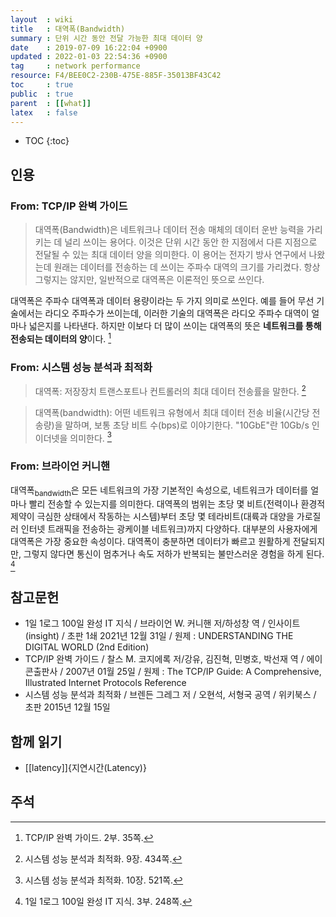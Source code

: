 ```yaml
---
layout  : wiki
title   : 대역폭(Bandwidth)
summary : 단위 시간 동안 전달 가능한 최대 데이터 양
date    : 2019-07-09 16:22:04 +0900
updated : 2022-01-03 22:54:36 +0900
tag     : network performance
resource: F4/BEE0C2-230B-475E-885F-35013BF43C42
toc     : true
public  : true
parent  : [[what]]
latex   : false
---
```

* TOC
{:toc}

## 인용
### From: TCP/IP 완벽 가이드

> 대역폭(Bandwidth)은 네트워크나 데이터 전송 매체의 데이터 운반 능력을 가리키는 데 널리 쓰이는 용어다.
이것은 단위 시간 동안 한 지점에서 다른 지점으로 전달될 수 있는 최대 데이터 양을 의미한다.
이 용어는 전자기 방사 연구에서 나왔는데 원래는 데이터를 전송하는 데 쓰이는 주파수 대역의 크기를 가리켰다.
항상 그렇지는 않지만, 일반적으로 대역폭은 이론적인 뜻으로 쓰인다.
>
대역폭은 주파수 대역폭과 데이터 용량이라는 두 가지 의미로 쓰인다.
예를 들어 무선 기술에서는 라디오 주파수가 쓰이는데, 이러한 기술의 대역폭은 라디오 주파수 대역이 얼마나 넓은지를 나타낸다.
하지만 이보다 더 많이 쓰이는 대역폭의 뜻은 **네트워크를 통해 전송되는 데이터의 양**이다.
[^tcp-35]

### From: 시스템 성능 분석과 최적화

> 대역폭: 저장장치 트랜스포트나 컨트롤러의 최대 데이터 전송률을 말한다.
[^system-434]

<span/>

> 대역폭(bandwidth): 어떤 네트워크 유형에서 최대 데이터 전송 비율(시간당 전송량)을 말하며, 보통 초당 비트 수(bps)로 이야기한다. "10GbE"란 10Gb/s 인 이더넷을 의미한다.
[^system-521]

### From: 브라이언 커니핸

>
대역폭<sub>bandwidth</sub>은 모든 네트워크의 가장 기본적인 속성으로,
네트워크가 데이터를 얼마나 빨리 전송할 수 있는지를 의미한다.
대역폭의 범위는 초당 몇 비트(전력이나 환경적 제약이 극심한 상태에서 작동하는 시스템)부터
초당 몇 테라비트(대륙과 대양을 가로질러 인터넷 트래픽을 전송하는 광케이블 네트워크)까지 다양하다.
대부분의 사용자에게 대역폭은 가장 중요한 속성이다.
대역폭이 충분하면 데이터가 빠르고 원활하게 전달되지만,
그렇지 않다면 통신이 멈추거나 속도 저하가 반복되는 불만스러운 경험을 하게 된다.
[^brian-248]

## 참고문헌

* 1일 1로그 100일 완성 IT 지식 / 브라이언 W. 커니핸 저/하성창 역 / 인사이트(insight) / 초판 1쇄 2021년 12월 31일 / 원제 : UNDERSTANDING THE DIGITAL WORLD (2nd Edition)
* TCP/IP 완벽 가이드 / 찰스 M. 코지에록 저/강유, 김진혁, 민병호, 박선재 역 / 에이콘출판사 / 2007년 01월 25일 / 원제 : The TCP/IP Guide: A Comprehensive, Illustrated Internet Protocols Reference
* 시스템 성능 분석과 최적화 / 브렌든 그레그 저 / 오현석, 서형국 공역 / 위키북스 / 초판 2015년 12월 15일

## 함께 읽기

* [[latency]]{지연시간(Latency)}

## 주석

[^brian-248]: 1일 1로그 100일 완성 IT 지식. 3부. 248쪽.
[^system-434]: 시스템 성능 분석과 최적화. 9장. 434쪽.
[^system-521]: 시스템 성능 분석과 최적화. 10장. 521쪽.
[^tcp-35]: TCP/IP 완벽 가이드. 2부. 35쪽.

